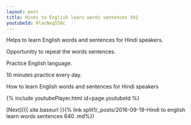 ```yaml
---
layout: post
title: Hindi to English learn words sentences 392 
youtubeId: RlacNxqS5Bc
---
```

 
 
Helps to learn English words and sentences for Hindi speakers.

Opportunitiy to repeat the words sentences. 

Practice English language. 
 
10 minutes practice every day. 
 
How to learn English words and sentences for Hindi speakers 
 
{% include youtubePlayer.html id=page.youtubeId %}
 
 
[Next]({{ site.baseurl }}{% link  split1/_posts/2016-09-19-Hindi to english learn words sentences 640 .md%})
 

